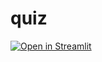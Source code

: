 # quiz
[![Open in Streamlit](https://static.streamlit.io/badges/streamlit_badge_black_white.svg)](https://share.streamlit.io/yairshemer/quiz/quiz.py)
